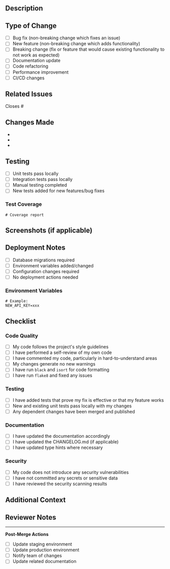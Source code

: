 ## Description

<!-- Provide a brief description of the changes in this PR -->

## Type of Change

<!-- Mark the relevant option with an "x" -->

- [ ] Bug fix (non-breaking change which fixes an issue)
- [ ] New feature (non-breaking change which adds functionality)
- [ ] Breaking change (fix or feature that would cause existing functionality to not work as expected)
- [ ] Documentation update
- [ ] Code refactoring
- [ ] Performance improvement
- [ ] CI/CD changes

## Related Issues

<!-- Link to related issues using #issue_number -->

Closes #

## Changes Made

<!-- List the main changes made in this PR -->

-
-
-

## Testing

<!-- Describe the tests you ran and how to reproduce them -->

- [ ] Unit tests pass locally
- [ ] Integration tests pass locally
- [ ] Manual testing completed
- [ ] New tests added for new features/bug fixes

### Test Coverage

<!-- Include test coverage information if applicable -->

```
# Coverage report
```

## Screenshots (if applicable)

<!-- Add screenshots to help explain your changes -->

## Deployment Notes

<!-- Note any deployment considerations -->

- [ ] Database migrations required
- [ ] Environment variables added/changed
- [ ] Configuration changes required
- [ ] No deployment actions needed

### Environment Variables

<!-- List any new or changed environment variables -->

```
# Example:
NEW_API_KEY=xxx
```

## Checklist

<!-- Mark completed items with an "x" -->

### Code Quality

- [ ] My code follows the project's style guidelines
- [ ] I have performed a self-review of my own code
- [ ] I have commented my code, particularly in hard-to-understand areas
- [ ] My changes generate no new warnings
- [ ] I have run `black` and `isort` for code formatting
- [ ] I have run `flake8` and fixed any issues

### Testing

- [ ] I have added tests that prove my fix is effective or that my feature works
- [ ] New and existing unit tests pass locally with my changes
- [ ] Any dependent changes have been merged and published

### Documentation

- [ ] I have updated the documentation accordingly
- [ ] I have updated the CHANGELOG.md (if applicable)
- [ ] I have updated type hints where necessary

### Security

- [ ] My code does not introduce any security vulnerabilities
- [ ] I have not committed any secrets or sensitive data
- [ ] I have reviewed the security scanning results

## Additional Context

<!-- Add any other context about the PR here -->

## Reviewer Notes

<!-- Note anything specific you want reviewers to pay attention to -->

---

**Post-Merge Actions**

<!-- Mark items that should be done after merging -->

- [ ] Update staging environment
- [ ] Update production environment
- [ ] Notify team of changes
- [ ] Update related documentation
